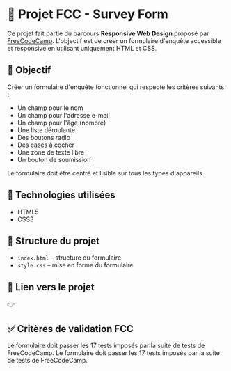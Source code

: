 # 📝 Projet FCC - Survey Form

Ce projet fait partie du parcours **Responsive Web Design** proposé par [FreeCodeCamp](https://www.freecodecamp.org/). L'objectif est de créer un formulaire d'enquête accessible et responsive en utilisant uniquement HTML et CSS.

## 🎯 Objectif

Créer un formulaire d'enquête fonctionnel qui respecte les critères suivants :

- Un champ pour le nom
- Un champ pour l'adresse e-mail
- Un champ pour l'âge (nombre)
- Une liste déroulante
- Des boutons radio
- Des cases à cocher
- Une zone de texte libre
- Un bouton de soumission

Le formulaire doit être centré et lisible sur tous les types d'appareils.

## 🚀 Technologies utilisées

- HTML5
- CSS3

## 📐 Structure du projet

- `index.html` – structure du formulaire
- `style.css` – mise en forme du formulaire

## 🔗 Lien vers le projet

👉 

## ✅ Critères de validation FCC

Le formulaire doit passer les 17 tests imposés par la suite de tests de FreeCodeCamp.
Le formulaire doit passer les 17 tests imposés par la suite de tests de FreeCodeCamp.
